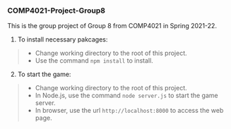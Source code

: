 ### COMP4021-Project-Group8

This is the group project of Group 8 from COMP4021 in Spring 2021-22. 



1. To install necessary pakcages:
> - Change working directory to the root of this project.
> - Use the command `npm install` to install.


2. To start the game: 
> - Change working directory to the root of this project.
> - In Node.js, use the command `node server.js` to start the game server.
> - In browser, use the url `http://localhost:8000` to access the web page.
